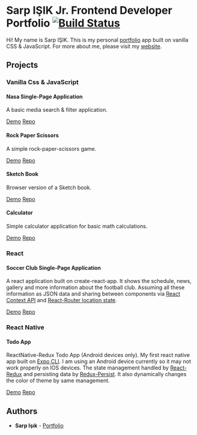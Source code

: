 # Sarp IŞIK Jr. Frontend Developer Portfolio [![Build Status](https://travis-ci.org/sarpisik/my-portfolio.svg?branch=master)](https://travis-ci.org/sarpisik/my-portfolio)

Hi! My name is Sarp IŞIK. This is my personal [portfolio](https://www.sarpisik.com/) app built on vanilla CSS & JavaScript.
For more about me, please visit my [website](https://www.sarpisik.com/).

## Projects

### Vanilla Css & JavaScript

#### Nasa Single-Page Application

A basic media search & filter application.

[Demo](https://www.sarpisik.com/nasa/index.html)
[Repo](https://github.com/sarpisik/nasa-spa)

#### Rock Paper Scissors

A simple rock-paper-scissors game.

[Demo](https://sarpisik.github.io/rock-paper-scissors/)
[Repo](https://github.com/sarpisik/rock-paper-scissors)

#### Sketch Book

Browser version of a Sketch book.

[Demo](https://sarpisik.github.io/etch-a-sketch/)
[Repo](https://github.com/sarpisik/etch-a-sketch)

#### Calculator

Simple calculator application for basic math calculations.

[Demo](https://sarpisik.github.io/calculator/)
[Repo](https://github.com/sarpisik/calculator)

### React

#### Soccer Club Single-Page Application

A react application built on create-react-app. It shows the schedule, news, gallery and more information about the football club. Assuming all these information as JSON data and sharing between components via [React Context API](https://reactjs.org/docs/context.html) and [React-Router location state](https://reacttraining.com/react-router/web/api/location).

[Demo](https://sarpisik.com/soccer-club/)
[Repo](https://github.com/sarpisik/soccer-club-spa)

### React Native

#### Todo App

ReactNative-Redux Todo App (Android devices only). My first react native app built on [Expo CLI](https://docs.expo.io/versions/latest/). I am using an Android device currently so it may not work properly on IOS devices. The state management handled by [React-Redux](https://redux.js.org/basics/usage-with-react) and persisting data by [Redux-Persist](https://github.com/rt2zz/redux-persist). It also dynamically changes the color of theme by same management.

[Demo](https://expo.io/@sarpisik/todoapp)
[Repo](https://github.com/sarpisik/ReactNative-TodoApp)

## Authors

- **Sarp Işık** - [Portfolio](https://www.sarpisik.com/)
